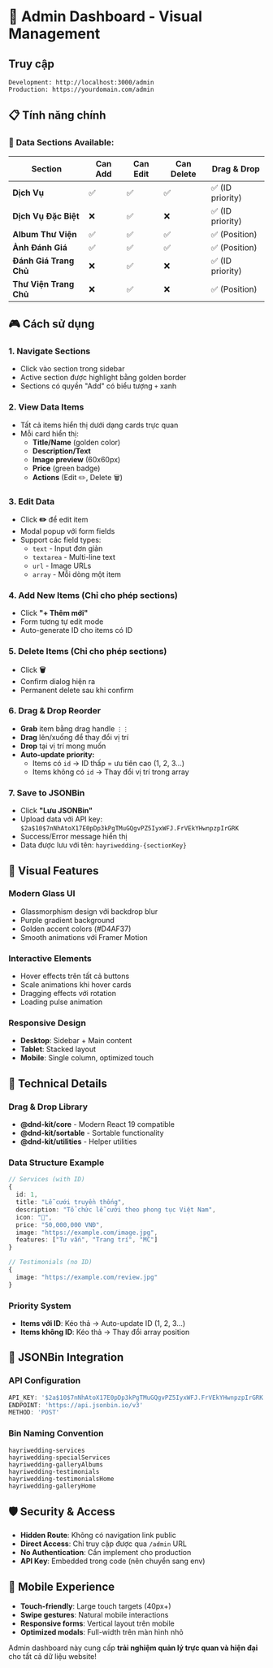 # 🚀 Admin Dashboard - Visual Management

## Truy cập
```
Development: http://localhost:3000/admin
Production: https://yourdomain.com/admin
```

## 📋 Tính năng chính

### 🎯 **Data Sections Available:**

| **Section** | **Can Add** | **Can Edit** | **Can Delete** | **Drag & Drop** |
|-------------|-------------|--------------|----------------|-----------------|
| **Dịch Vụ** | ✅ | ✅ | ✅ | ✅ (ID priority) |
| **Dịch Vụ Đặc Biệt** | ❌ | ✅ | ❌ | ✅ (ID priority) |
| **Album Thư Viện** | ✅ | ✅ | ✅ | ✅ (Position) |
| **Ảnh Đánh Giá** | ✅ | ✅ | ✅ | ✅ (Position) |
| **Đánh Giá Trang Chủ** | ❌ | ✅ | ❌ | ✅ (ID priority) |
| **Thư Viện Trang Chủ** | ❌ | ✅ | ❌ | ✅ (Position) |

## 🎮 Cách sử dụng

### 1. **Navigate Sections**
- Click vào section trong sidebar
- Active section được highlight bằng golden border
- Sections có quyền "Add" có biểu tượng `+` xanh

### 2. **View Data Items**
- Tất cả items hiển thị dưới dạng cards trực quan
- Mỗi card hiển thị:
  - **Title/Name** (golden color)
  - **Description/Text** 
  - **Image preview** (60x60px)
  - **Price** (green badge)
  - **Actions** (Edit ✏️, Delete 🗑️)

### 3. **Edit Data**
- Click **✏️** để edit item
- Modal popup với form fields
- Support các field types:
  - `text` - Input đơn giản
  - `textarea` - Multi-line text
  - `url` - Image URLs
  - `array` - Mỗi dòng một item

### 4. **Add New Items** (Chỉ cho phép sections)
- Click **"+ Thêm mới"** 
- Form tương tự edit mode
- Auto-generate ID cho items có ID

### 5. **Delete Items** (Chỉ cho phép sections)
- Click **🗑️** 
- Confirm dialog hiện ra
- Permanent delete sau khi confirm

### 6. **Drag & Drop Reorder**
- **Grab** item bằng drag handle `⋮⋮`
- **Drag** lên/xuống để thay đổi vị trí
- **Drop** tại vị trí mong muốn
- **Auto-update priority:**
  - Items có `id` → ID thấp = ưu tiên cao (1, 2, 3...)
  - Items không có `id` → Thay đổi vị trí trong array

### 7. **Save to JSONBin**
- Click **"Lưu JSONBin"** 
- Upload data với API key: `$2a$10$7nNhAtoX17E0pDp3kPgTMuGQgvPZ5IyxWFJ.FrVEkYHwnpzpIrGRK`
- Success/Error message hiển thị
- Data được lưu với tên: `hayriwedding-{sectionKey}`

## 🎨 Visual Features

### **Modern Glass UI**
- Glassmorphism design với backdrop blur
- Purple gradient background  
- Golden accent colors (#D4AF37)
- Smooth animations với Framer Motion

### **Interactive Elements**
- Hover effects trên tất cả buttons
- Scale animations khi hover cards
- Dragging effects với rotation
- Loading pulse animation

### **Responsive Design**
- **Desktop**: Sidebar + Main content
- **Tablet**: Stacked layout  
- **Mobile**: Single column, optimized touch

## 🔧 Technical Details

### **Drag & Drop Library**
- **@dnd-kit/core** - Modern React 19 compatible
- **@dnd-kit/sortable** - Sortable functionality
- **@dnd-kit/utilities** - Helper utilities

### **Data Structure Example**
```typescript
// Services (with ID)
{
  id: 1,
  title: "Lễ cưới truyền thống",
  description: "Tổ chức lễ cưới theo phong tục Việt Nam",
  icon: "🎊",
  price: "50,000,000 VNĐ",
  image: "https://example.com/image.jpg",
  features: ["Tư vấn", "Trang trí", "MC"]
}

// Testimonials (no ID)
{
  image: "https://example.com/review.jpg"
}
```

### **Priority System**
- **Items với ID**: Kéo thả → Auto-update ID (1, 2, 3...)
- **Items không ID**: Kéo thả → Thay đổi array position

## 🚀 JSONBin Integration

### **API Configuration**
```javascript
API_KEY: '$2a$10$7nNhAtoX17E0pDp3kPgTMuGQgvPZ5IyxWFJ.FrVEkYHwnpzpIrGRK'
ENDPOINT: 'https://api.jsonbin.io/v3'
METHOD: 'POST'
```

### **Bin Naming Convention**
```
hayriwedding-services
hayriwedding-specialServices  
hayriwedding-galleryAlbums
hayriwedding-testimonials
hayriwedding-testimonialsHome
hayriwedding-galleryHome
```

## 🛡️ Security & Access

- **Hidden Route**: Không có navigation link public
- **Direct Access**: Chỉ truy cập được qua `/admin` URL
- **No Authentication**: Cần implement cho production
- **API Key**: Embedded trong code (nên chuyển sang env)

## 📱 Mobile Experience

- **Touch-friendly**: Large touch targets (40px+)
- **Swipe gestures**: Natural mobile interactions
- **Responsive forms**: Vertical layout trên mobile
- **Optimized modals**: Full-width trên màn hình nhỏ

Admin dashboard này cung cấp **trải nghiệm quản lý trực quan và hiện đại** cho tất cả dữ liệu website! 